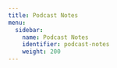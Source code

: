 ```yaml
---
title: Podcast Notes
menu:
  sidebar:
    name: Podcast Notes
    identifier: podcast-notes
    weight: 200
---
```

